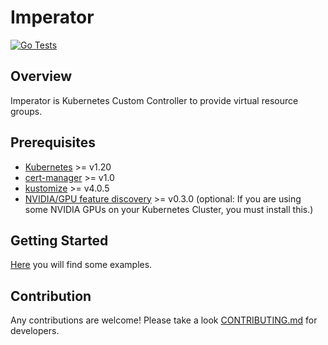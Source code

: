 # Imperator

[![Go Tests](https://github.com/tenzen-y/imperator/actions/workflows/go-test.yaml/badge.svg?branch=master)](https://github.com/tenzen-y/imperator/actions/workflows/go-test.yaml?branch=master)

## Overview
Imperator is Kubernetes Custom Controller to provide virtual resource groups.

## Prerequisites
- [Kubernetes](https://kubernetes.io/) >= v1.20
- [cert-manager](https://cert-manager.io/) >= v1.0 
- [kustomize](https://kubectl.docs.kubernetes.io/installation/kustomize/) >= v4.0.5
- [NVIDIA/GPU feature discovery](https://github.com/NVIDIA/gpu-feature-discovery) >= v0.3.0
(optional: If you are using some NVIDIA GPUs on your Kubernetes Cluster, you must install this.)

## Getting Started
[Here](https://github.com/tenzen-y/imperator/tree/master/examples) you will find some examples.

## Contribution
Any contributions are welcome! Please take a look [CONTRIBUTING.md](./CONTRIBUTING.md) for developers.
